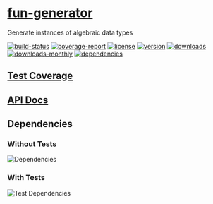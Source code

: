 # [fun-generator](https://bagrounds.gitlab.io/fun-generator)

Generate instances of algebraic data types

[![build-status](https://gitlab.com/bagrounds/fun-generator/badges/master/build.svg)](https://gitlab.com/bagrounds/fun-generator/commits/master)
[![coverage-report](https://gitlab.com/bagrounds/fun-generator/badges/master/coverage.svg)](https://gitlab.com/bagrounds/fun-generator/commits/master)
[![license](https://img.shields.io/npm/l/fun-generator.svg)](https://www.npmjs.com/package/fun-generator)
[![version](https://img.shields.io/npm/v/fun-generator.svg)](https://www.npmjs.com/package/fun-generator)
[![downloads](https://img.shields.io/npm/dt/fun-generator.svg)](https://www.npmjs.com/package/fun-generator)
[![downloads-monthly](https://img.shields.io/npm/dm/fun-generator.svg)](https://www.npmjs.com/package/fun-generator)
[![dependencies](https://david-dm.org/bagrounds/fun-generator/status.svg)](https://david-dm.org/bagrounds/fun-generator)

## [Test Coverage](https://bagrounds.gitlab.io/fun-generator/coverage/lcov-report/index.html)

## [API Docs](https://bagrounds.gitlab.io/fun-generator/index.html)

## Dependencies

### Without Tests

![Dependencies](https://bagrounds.gitlab.io/fun-generator/img/dependencies.svg)

### With Tests

![Test Dependencies](https://bagrounds.gitlab.io/fun-generator/img/dependencies-test.svg)

